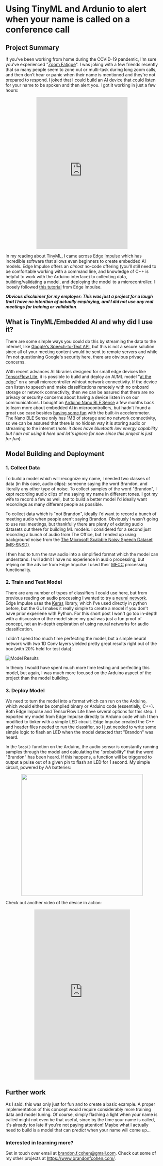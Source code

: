 # Using TinyML and Ardunio to alert when your name is called on a conference call


## Project Summary

If you've been working from home during the COVID-19 pandemic, I'm sure you've experienced "[Zoom Fatigue](https://www.nationalgeographic.com/science/2020/04/coronavirus-zoom-fatigue-is-taxing-the-brain-here-is-why-that-happens/)". I was joking with a few friends recently that so many people seem to zone out or multi-task during long zoom calls, and then don't hear or panic when their name is mentioned and they're not prepared to respond. I joked that I could build an AI device that could listen for your name to be spoken and then alert you. I got it working in just a few hours:

<div align="center">
<iframe width="300" height="500" align="center" src="https://www.youtube.com/embed/MzTY79iMFFQ" frameborder="0" allow="accelerometer; autoplay; clipboard-write; encrypted-media; gyroscope; picture-in-picture" allowfullscreen></iframe></div>


In my reading about TinyML, I came across [Edge Impulse](https://www.edgeimpulse.com/) which has incredible software that allows even beginners to create embedded AI models. Edge Impulse offers an _almost_ no-code offering (you'll still need to be comfortable working with a command line, and knowledge of C++ is helpful to work with the Arduino interface) to collecting data, building/validating a model, and deploying the model to a microcontroller. I loosely followed [this tutorial](https://docs.edgeimpulse.com/docs/responding-to-your-voice) from Edge Impulse. 

**_Obvious disclaimer for my employer: This was just a project for a laugh that I have no intention of actually employing, and I did not use any real meetings for training or validation_**.

## What is TinyML/Embedded AI and why did I use it?

There are some simple ways you could do this by streaming the data to the internet, like [Google's Speech-to-Text API](https://cloud.google.com/speech-to-text), but this is not a secure solution since all of your meeting content would be sent to remote servers and while I'm not questioning Google's security here, there are obvious privacy concerns.

With recent advances AI libraries designed for small edge devices like [TensorFlow Lite](https://www.tensorflow.org/lite), it is possible to build and deploy an AI/ML model "[at the edge](https://www.theverge.com/circuitbreaker/2018/5/7/17327584/edge-computing-cloud-google-microsoft-apple-amazon)" on a small microcontroller wihtout network connectivity. If the device can listen to speech and make classifications remotely with no onboard storage or network connectivity, then we can be assured that there are no privacy or security concerns about having a device listen in on our communications. I bought an [Arduino Nano BLE Sense](https://store.arduino.cc/usa/nano-33-ble-sense) a few months back to learn more about embedded AI in microcontrollers, but hadn't found a great use case besides [having some fun](https://create.arduino.cc/projecthub/user1382012/magic-wand-29fa3b) with the built-in accelerometer. The Nano BLE Sense only has 1MB of storage and no network connectivity, so we can be assured that there is no hidden way it is storing audio or streaming to the internet (_note: it does have bluetooth low energy capability but I am not using it here and let's ignore for now since this project is just for fun_).

## Model Building and Deployment

### 1. Collect Data

To build a model which will recognize my name, I needed two classes of data (in this case, audio clips): someone saying the word Brandon, and literally any other type of noise. To collect samples of the word "Brandon", I kept recording audio clips of me saying my name in different tones. I got my wife to record a few as well, but to build a better model I'd ideally want recordings as many different people as possible. 

To collect data which is "not Brandon", ideally I'd want to record a bunch of meeting audio when people aren't saying Brandon. Obviously I wasn't going to use real meetings, but thankfully there are plenty of existing audio datasets out there for building ML models. I considered for a second just recording a bunch of audio from The Office, but I ended up using background noise from the [The Microsoft Scalable Noisy Speech Dataset (MS-SNSD)](https://github.com/microsoft/MS-SNSD). 

I then had to turn the raw audio into a simplified format which the model can understand. I will admit I have no experience in audio processing, but relying on the advice from Edge Impulse I used their [MFCC](https://en.wikipedia.org/wiki/Mel-frequency_cepstrum) processing functionality.

### 2. Train and Test Model

There are any number of types of classifiers I could use here, but from previous reading on audio processing I wanted to try a [neural network](https://en.wikipedia.org/wiki/Neural_network). Edge Impulse uses the [Keras](https://keras.io/) library, which I've used directly in python before, but the GUI makes it really simple to create a model if you don't have prior experiene with Python. For this short post I won't go too in-depth with a discussion of the model since my goal was just a fun proof of concept, not an in-depth exploration of using neural networks for audio classification.

I didn't spend too much time perfecting the model, but a simple neural network with two 1D Conv layers yielded pretty great results right out of the box (with 20% held for test data):

![Model Results](https://lh3.googleusercontent.com/pw/ACtC-3f62m90kO67z-eSLPjYldDlPLqV2UvI_HgjVphEEXGOzpwvWOpegLJJmSohIrDUXwDRWB_zYlZp3FLF7ze2sF8BSVZX2j4k0TrjPtLdufCdM72p8lyIDNdKPELXJzdhnfUAuBLXo7E50cszkQ1_z_PsoQ=w2226-h958-no)

In theory I would have spent much more time testing and perfecting this model, but again, I was much more focused on the Arduino aspect of the project than the model building. 

### 3. Deploy Model

We need to turn the model into a format which can run on the Arduino, which would either be compiled binary or Arduino code (essentially, C++). Both Edge Impulse and TensorFlow Lite have several options for this step. I exported my model from Edge Impulse directly to Arduino code which I then modified to tinker with a simple LED circuit. Edge Impulse created the C++ and header files needed to run the classifier, so I just needed to write some simple logic to flash an LED when the model detected that "Brandon" was heard.

In the `loop()` function on the Arduino, the audio sensor is constantly running samples through the model and calculating the "probability" that the word "Brandon" has been heard. If this happens, a function will be triggered to output a pulse out of a given pin to flash an LED for 1 second. My simple circuit, powered by AA batteries:

<div align="center">
<img src="https://lh3.googleusercontent.com/pw/ACtC-3eT-Za5hTkJAyJy_fr9ofvx10VjzJcfKUnzGjGrWc1pWkp1eT63igqbRzIEaWIwrSuIoZGtl6OAkX0JbSHLpTmexLHSkohCD93DXB4tqcwnocXdyyI5Dtm2w86TQWQTLd5pqDWxzTnUGRt7fn4L1UBNuQ=w1198-h1596-no" align="center" width="400" ></div>

Check out another video of the device in action:
<div align="center">
<iframe width="315" height="560" align="center" src="https://www.youtube.com/embed/qb80EbZbcvQ" frameborder="0" allow="accelerometer; autoplay; clipboard-write; encrypted-media; gyroscope; picture-in-picture" allowfullscreen></iframe></div>


## Further work

As I said, this was only just for fun and to create a basic example. A proper implementation of this concept would require considerably more training data and model tuning. Of course, simply flashing a light when your name is called might not even be that useful, since by the time your name is called, it's already too late if you're not paying attention! Maybe what I actually need to build is a model that can _predict_ when your name will come up... 

### Interested in learning more?

Get in touch over email at [brandon.f.cohen@gmail.com](mailto:brandon.f.cohen@gmail.com). Check out some of my other projects at https://www.brandonfcohen.com/.
